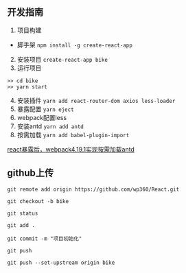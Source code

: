 ## 开发指南
1. 项目构建
* 脚手架
`npm install -g create-react-app`
2. 安装项目
`create-react-app bike`
3. 运行项目
```
>> cd bike
>> yarn start
```
4. 安装插件
`yarn add react-router-dom axios less-loader`
5. 暴露配置
`yarn eject`
6. webpack配置less
7. 安装antd
`yarn add antd`
8. 按需加载
`yarn add babel-plugin-import`

[react暴露后，webpack4.19.1实现按需加载antd](https://juejin.im/post/5c3964986fb9a049b41cb040)

## github上传
```
git remote add origin https://github.com/wp360/React.git

git checkout -b bike

git status

git add .

git commit -m "项目初始化"

git push

git push --set-upstream origin bike
```
